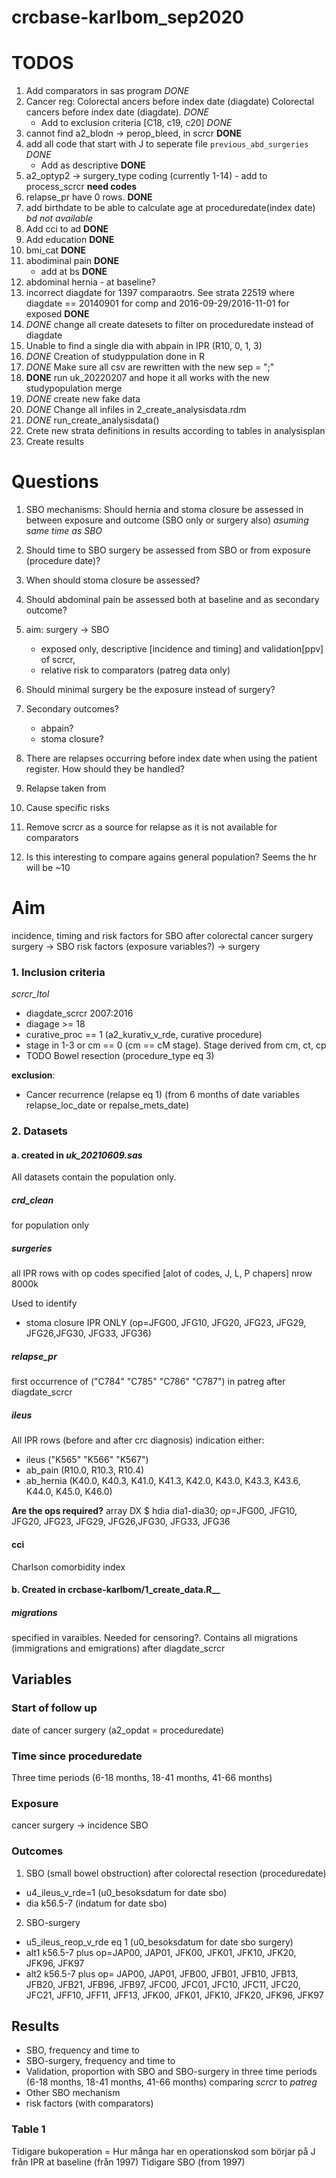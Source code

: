 # crcbase-karlbom_sep2020

# TODOS

1. Add comparators in sas program _DONE_
2. Cancer reg: Colorectal ancers before index date (diagdate) Colorectal cancers before index date (diagdate). _DONE_
   - Add to exclusion criteria [C18, c19, c20] _DONE_
3. cannot find a2_blodn -> perop_bleed, in scrcr **DONE**
4. add all code that start with J to seperate file `previous_abd_surgeries` _DONE_
   - Add as descriptive **DONE**
5. a2_optyp2 -> surgery_type coding (currently 1-14) - add to process_scrcr **need codes**
6. relapse_pr have 0 rows. **DONE**
7. add birthdate to be able to calculate age at proceduredate(index date) _bd not available_
8. Add cci to ad **DONE**
9. Add education **DONE**
10. bmi_cat **DONE**
11. abodiminal pain **DONE**
    - add at bs **DONE**
12. abdominal hernia - at baseline?
13. incorrect diagdate for 1397 comparaotrs. See strata 22519 where diagdate == 20140901 for comp and 2016-09-29/2016-11-01 for exposed **DONE**
14. _DONE_ change all create datesets to filter on proceduredate instead of diagdate
15. Unable to find a single dia with abpain in IPR (R10, 0, 1, 3)
16. _DONE_ Creation of studyppulation done in R
17. _DONE_ Make sure all csv are rewritten with the new sep = ";"
18. **DONE** run uk_20220207 and hope it all works with the new studypopulation merge
19. _DONE_ create new fake data
20. _DONE_ Change all infiles in 2_create_analysisdata.rdm
21. _DONE_ run_create_analysisdata()
22. Crete new strata definitions in results according to tables in analysisplan
23. Create results

# Questions

1. SBO mechanisms:
   Should hernia and stoma closure be assessed in between exposure and outcome (SBO only or surgery also) _asuming same time as SBO_

2. Should time to SBO surgery be assessed from SBO or from exposure (procedure date)?

3. When should stoma closure be assessed?

4. Should abdominal pain be assessed both at baseline and as secondary outcome?

5. aim: surgery -> SBO

   - exposed only, descriptive [incidence and timing] and validation[ppv] of scrcr,
   - relative risk to comparators (patreg data only)

6. Should minimal surgery be the exposure instead of surgery?

7. Secondary outcomes?

   - abpain?
   - stoma closure?

8. There are relapses occurring before index date when using the patient register. How should they be handled?

9. Relapse taken from

10. Cause specific risks

11. Remove scrcr as a source for relapse as it is not available for comparators

12. Is this interesting to compare agains general population? Seems the hr will be ~10

# Aim

incidence, timing and risk factors for SBO after colorectal cancer surgery
surgery -> SBO
risk factors (exposure variables?) -> surgery

### 1. Inclusion criteria

_scrcr_ltol_

- diagdate_scrcr 2007:2016
- diagage >= 18
- curative_proc == 1 (a2_kurativ_v_rde, curative procedure)
- stage in 1-3 or cm == 0 (cm == cM stage). Stage derived from cm, ct, cp
- TODO Bowel resection (procedure_type eq 3)

**exclusion**:

- Cancer recurrence (relapse eq 1) (from 6 months of date variables relapse_loc_date or repalse_mets_date)

### 2. Datasets

#### a. created in _uk_20210609.sas_

All datasets contain the population only.

##### crd_clean

for population only

##### surgeries

all IPR rows with op codes specified [alot of codes, J, L, P chapers]
nrow 8000k

Used to identify

- stoma closure IPR ONLY (op=JFG00, JFG10, JFG20, JFG23, JFG29, JFG26,JFG30, JFG33, JFG36)

##### relapse_pr

first occurrence of ("C784" "C785" "C786" "C787") in patreg after diagdate_scrcr

##### ileus

All IPR rows (before and after crc diagnosis) indication either:

- ileus ("K565" "K566" "K567")
- ab_pain (R10.0, R10.3, R10.4)
- ab_hernia (K40.0, K40.3, K41.0, K41.3, K42.0, K43.0, K43.3, K43.6, K44.0, K45.0, K46.0)

**Are the ops required?** array DX $ hdia dia1-dia30; _op_=JFG00, JFG10, JFG20, JFG23, JFG29, JFG26,JFG30, JFG33, JFG36

#### cci

Charlson comorbidity index

#### b. Created in crcbase-karlbom/1_create_data.R\_\_

##### migrations

specified in varaibles. Needed for censoring?.
Contains all migrations (immigrations and emigrations) after diagdate_scrcr

## Variables

### Start of follow up

date of cancer surgery (a2_opdat = proceduredate)

### Time since proceduredate

Three time periods (6-18 months, 18-41 months, 41-66 months)

### Exposure

cancer surgery -> incidence SBO

### Outcomes

1. SBO (small bowel obstruction) after colorectal resection (proceduredate)

- u4_ileus_v_rde=1 (u0_besoksdatum for date sbo)
- dia k56.5-7 (indatum for date sbo)

2. SBO-surgery

- u5_ileus_reop_v_rde eq 1 (u0_besoksdatum for date sbo surgery)
- alt1 k56.5-7 plus op=JAP00, JAP01, JFK00, JFK01, JFK10, JFK20, JFK96, JFK97
- alt2 k56.5-7 plus op= JAP00, JAP01, JFB00, JFB01, JFB10, JFB13, JFB20, JFB21,
  JFB96, JFB97, JFC00, JFC01, JFC10, JFC11, JFC20, JFC21,
  JFF10, JFF11, JFF13, JFK00, JFK01, JFK10, JFK20, JFK96, JFK97

## Results

- SBO, frequency and time to
- SBO-surgery, frequency and time to
- Validation, proportion with SBO and SBO-surgery in three time periods (6-18 months, 18-41 months, 41-66 months) comparing _scrcr_ to _patreg_
- Other SBO mechanism
- risk factors (with comparators)

### Table 1

Tidigare bukoperation = Hur många har en operationskod som börjar på J från IPR at baseline (från 1997)
Tidigare SBO (from 1997)
